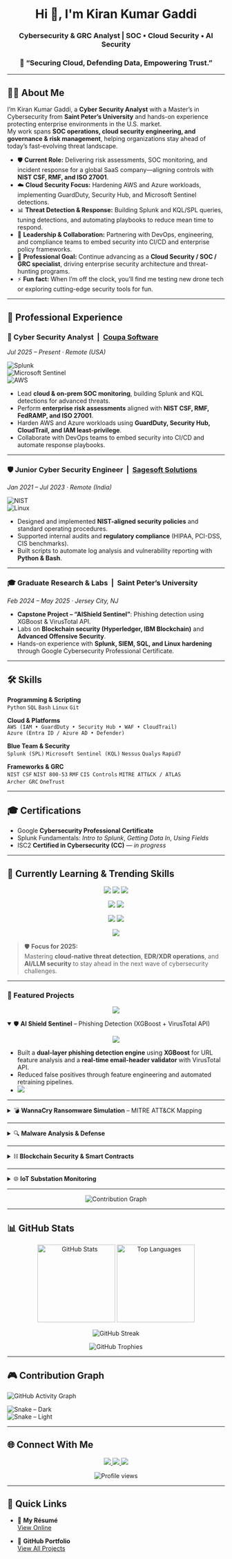 <!-- PROFILE README FOR: Kirankumar2887138 -->

<h1 align="center">Hi 👋, I'm Kiran Kumar Gaddi</h1>
<h3 align="center">Cybersecurity & GRC Analyst | SOC • Cloud Security • AI Security</h3>

<h3 align="center">
🚀 “Securing Cloud, Defending Data, Empowering Trust.”
</h3>

---

## 🙋‍♂️ About Me
I’m Kiran Kumar Gaddi, a **Cyber Security Analyst** with a Master’s in Cybersecurity from **Saint Peter’s University** and hands-on experience protecting enterprise environments in the U.S. market.  
My work spans **SOC operations, cloud security engineering, and governance & risk management**, helping organizations stay ahead of today’s fast-evolving threat landscape.

- 🛡️ **Current Role:** Delivering risk assessments, SOC monitoring, and incident response for a global SaaS company—aligning controls with **NIST CSF, RMF, and ISO 27001**.  
- ☁️ **Cloud Security Focus:** Hardening AWS and Azure workloads, implementing GuardDuty, Security Hub, and Microsoft Sentinel detections.  
- 📊 **Threat Detection & Response:** Building Splunk and KQL/SPL queries, tuning detections, and automating playbooks to reduce mean time to respond.  
- 🤝 **Leadership & Collaboration:** Partnering with DevOps, engineering, and compliance teams to embed security into CI/CD and enterprise policy frameworks.  
- 🎯 **Professional Goal:** Continue advancing as a **Cloud Security / SOC / GRC specialist**, driving enterprise security architecture and threat-hunting programs.  
- ⚡ **Fun fact:** When I’m off the clock, you’ll find me testing new drone tech or exploring cutting-edge security tools for fun.

---

## 💼 Professional Experience  

### 🚀 Cyber Security Analyst &nbsp;|&nbsp; [Coupa Software](https://www.coupa.com/)  
*Jul 2025 – Present · Remote (USA)*  

![Splunk](https://img.shields.io/badge/-Splunk-000000?style=flat-square&logo=splunk)  
![Microsoft Sentinel](https://img.shields.io/badge/-Microsoft%20Sentinel-0078D4?style=flat-square&logo=microsoftazure)  
![AWS](https://img.shields.io/badge/-AWS%20Security-232F3E?style=flat-square&logo=amazon-aws)  

- Lead **cloud & on-prem SOC monitoring**, building Splunk and KQL detections for advanced threats.  
- Perform **enterprise risk assessments** aligned with **NIST CSF, RMF, FedRAMP, and ISO 27001**.  
- Harden AWS and Azure workloads using **GuardDuty, Security Hub, CloudTrail, and IAM least-privilege**.  
- Collaborate with DevOps teams to embed security into CI/CD and automate response playbooks.

---

### 🛡️ Junior Cyber Security Engineer &nbsp;|&nbsp; [Sagesoft Solutions](https://www.sagesoftsolutions.com/)  
*Jan 2021 – Jul 2023 · Remote (India)*  

![NIST](https://img.shields.io/badge/-NIST%20CSF-0A0A0A?style=flat-square)  
![Linux](https://img.shields.io/badge/-Linux-333333?style=flat-square&logo=linux)  

- Designed and implemented **NIST-aligned security policies** and standard operating procedures.  
- Supported internal audits and **regulatory compliance** (HIPAA, PCI-DSS, CIS benchmarks).  
- Built scripts to automate log analysis and vulnerability reporting with **Python & Bash**.

---

### 🎓 Graduate Research & Labs &nbsp;|&nbsp; Saint Peter’s University  
*Feb 2024 – May 2025 · Jersey City, NJ*  

- **Capstone Project – “AIShield Sentinel”**: Phishing detection using XGBoost & VirusTotal API.  
- Labs on **Blockchain security (Hyperledger, IBM Blockchain)** and **Advanced Offensive Security**.  
- Hands-on experience with **Splunk, SIEM, SQL, and Linux hardening** through Google Cybersecurity Professional Certificate.

---

## 🛠 Skills

**Programming & Scripting**  
`Python` `SQL` `Bash` `Linux` `Git`

**Cloud & Platforms**  
`AWS (IAM • GuardDuty • Security Hub • WAF • CloudTrail)`  
`Azure (Entra ID / Azure AD • Defender)`

**Blue Team & Security**  
`Splunk (SPL)` `Microsoft Sentinel (KQL)` `Nessus` `Qualys` `Rapid7`

**Frameworks & GRC**  
`NIST CSF` `NIST 800-53` `RMF` `CIS Controls` `MITRE ATT&CK / ATLAS`  
`Archer GRC` `OneTrust`

---

## 🎓 Certifications
- Google **Cybersecurity Professional Certificate**  
- Splunk Fundamentals: *Intro to Splunk*, *Getting Data In*, *Using Fields*  
- ISC2 **Certified in Cybersecurity (CC)** — *in progress*

---

## 🌱 Currently Learning & Trending Skills  

<p align="center">
  <img src="https://img.shields.io/badge/Cloud%20Security-AWS%20GuardDuty%20|%20Security%20Hub%20|%20IAM-FF9900?style=for-the-badge&logo=amazon-aws" />
  <img src="https://img.shields.io/badge/Microsoft%20Sentinel-KQL%20Detections-0078D4?style=for-the-badge&logo=microsoftazure" />
  <img src="https://img.shields.io/badge/Splunk-Advanced%20SPL%20Queries-000000?style=for-the-badge&logo=splunk" />
</p>

<p align="center">
  <img src="https://img.shields.io/badge/EDR/XDR-CrowdStrike%20Falcon%20|%20Defender%20for%20Endpoint-EA2D2D?style=for-the-badge&logo=crowdsource" />
  <img src="https://img.shields.io/badge/Vulnerability%20Mgmt-Nessus%20|%20Qualys-3776AB?style=for-the-badge&logo=tenable" />
</p>

<p align="center">
  <img src="https://img.shields.io/badge/Automation-Python%20|%20Bash-3776AB?style=for-the-badge&logo=python" />
  <img src="https://img.shields.io/badge/Threat%20Intelligence-MITRE%20ATT%26CK%20|%20MITRE%20ATLAS-FF1B2D?style=for-the-badge&logo=mitre" />
</p>

<p align="center">
  <img src="https://img.shields.io/badge/AI%20Security-LLM%20Adversarial%20Testing%20|%20Prompt%20Injection%20Defense-8A2BE2?style=for-the-badge&logo=openai" />
</p>

> 🛡️ **Focus for 2025:**  
> Mastering **cloud-native threat detection**, **EDR/XDR operations**, and **AI/LLM security** to stay ahead in the next wave of cybersecurity challenges.

---

### 🚀 Featured Projects

<p align="center">
  <img src="https://capsule-render.vercel.app/api?type=rect&color=0:00c6ff,100:0072ff&height=70&section=header&text=Security%20&%20Cloud%20Projects&fontSize=30&fontColor=ffffff&animation=fadeIn" />
</p>

<details open>
<summary>🛡️ <b>AI Shield Sentinel</b> – Phishing Detection (XGBoost + VirusTotal API)</summary>

<p align="center">
  <img src="https://img.shields.io/badge/Tech-Python%20|%20Machine%20Learning%20|%20API-blue?style=for-the-badge">
</p>

- Built a **dual-layer phishing detection engine** using **XGBoost** for URL feature analysis and a **real-time email-header validator** with VirusTotal API.  
- Reduced false positives through feature engineering and automated retraining pipelines.  
- <a href="https://github.com/Kirankumar2887138/ai-shield-sentinel"><img src="https://img.shields.io/badge/View%20Repository-000000?style=for-the-badge&logo=github"></a>

</details>

---

<details>
<summary>💣 <b>WannaCry Ransomware Simulation</b> – MITRE ATT&CK Mapping</summary>

<p align="center">
  <img src="https://img.shields.io/badge/Tech-Windows%20Lab%20|%20Reverse%20Engineering-red?style=for-the-badge">
</p>

- Created a **safe, isolated lab** to simulate WannaCry’s infection chain and lateral movement.  
- Mapped every step to the **MITRE ATT&CK framework** to document persistence and privilege-escalation tactics.  
- <a href="https://github.com/Kirankumar2887138/wannacry-ransomware-simulation"><img src="https://img.shields.io/badge/View%20Repository-000000?style=for-the-badge&logo=github"></a>

</details>

---

<details>
<summary>🔍 <b>Malware Analysis & Defense</b></summary>

<p align="center">
  <img src="https://img.shields.io/badge/Tech-Wireshark%20|%20ProcMon%20|%20Python-green?style=for-the-badge">
</p>

- Performed **static and dynamic malware analysis** with Wireshark and ProcMon.  
- Authored detection rules and created a defense playbook for SOC integration.  
- <a href="https://github.com/Kirankumar2887138/malware-analysis-defense"><img src="https://img.shields.io/badge/View%20Repository-000000?style=for-the-badge&logo=github"></a>

</details>

---

<details>
<summary>⛓️ <b>Blockchain Security & Smart Contracts</b></summary>

<p align="center">
  <img src="https://img.shields.io/badge/Tech-Solidity%20|%20Hyperledger%20|%20Multichain-purple?style=for-the-badge">
</p>

- Designed and deployed **secure dApps** with Hyperledger and Multichain.  
- Performed threat modeling and implemented **secure smart-contract patterns** to prevent re-entrancy and overflow attacks.  
- <a href="https://github.com/Kirankumar2887138/smart-contract-development"><img src="https://img.shields.io/badge/View%20Repository-000000?style=for-the-badge&logo=github"></a>

</details>

---

<details>
<summary>🌐 <b>IoT Substation Monitoring</b></summary>

<p align="center">
  <img src="https://img.shields.io/badge/Tech-IoT%20|%20Cloud%20|%20AWS-orange?style=for-the-badge">
</p>

- Engineered a **cloud-assisted IoT monitoring system** for real-time alerts in electric sub-stations.  
- Integrated security considerations—data encryption, secure MQTT messaging, and anomaly detection.  
- <a href="https://github.com/Kirankumar2887138/iot-substation-monitoring"><img src="https://img.shields.io/badge/View%20Repository-000000?style=for-the-badge&logo=github"></a>

</details>

---

<p align="center">
  <img src="https://github-readme-activity-graph.vercel.app/graph?username=Kirankumar2887138&theme=react-dark&custom_title=Project%20Contribution%20Graph" alt="Contribution Graph"/>
</p>


---

## 📊 GitHub Stats

<p align="center">
  <img src="https://github-readme-stats.vercel.app/api?username=Kirankumar2887138&show_icons=true&theme=tokyonight" alt="GitHub Stats" height="180"/>
  <img src="https://github-readme-stats.vercel.app/api/top-langs/?username=Kirankumar2887138&layout=compact&theme=tokyonight" alt="Top Languages" height="180"/>
</p>

<p align="center">
  <img src="https://streak-stats.demolab.com?user=Kirankumar2887138&theme=tokyonight&hide_border=true" alt="GitHub Streak"/>
</p>

<p align="center">
  <img src="https://github-profile-trophy.vercel.app/?username=Kirankumar2887138&theme=gruvbox&row=1&no-frame=true" alt="GitHub Trophies"/>
</p>

---

## 🎮 Contribution Graph
![GitHub Activity Graph](https://github-readme-activity-graph.vercel.app/graph?username=Kirankumar2887138&theme=react-dark)

![Snake – Dark](https://raw.githubusercontent.com/<user>/<repo>/output/github-snake-dark.svg#gh-dark-mode-only)  
![Snake – Light](https://raw.githubusercontent.com/<user>/<repo>/output/github-snake.svg#gh-light-mode-only)



---

## 🌐 Connect With Me
<p align="center">
  <a href="https://www.linkedin.com/in/kirangaddi1119">
    <img src="https://img.shields.io/badge/LinkedIn-Kiran%20Kumar%20Gaddi-blue?style=for-the-badge&logo=linkedin">
  </a>
  <a href="https://tryhackme.com/p/Kirankumar018">
    <img src="https://img.shields.io/badge/TryHackMe-Kirankumar018-red?style=for-the-badge&logo=tryhackme">
  </a>
  <a href="mailto:kirankg2887138@gmail.com">
    <img src="https://img.shields.io/badge/Email-Me-green?style=for-the-badge&logo=gmail">
  </a>
</p>

<p align="center">
  <img src="https://komarev.com/ghpvc/?username=Kirankumar2887138&color=blue" alt="Profile views"/>
</p>

---

## 🔗 Quick Links
- 📄 **My Résumé**  
  [View Online](https://github.com/Kirankumar2887138/Kirankumar2887138/blob/main/Kiran_Resume_Now.pdf)

- 💼 **GitHub Portfolio**  
  [View All Projects](https://github.com/Kirankumar2887138)

<!-- End of README -->
